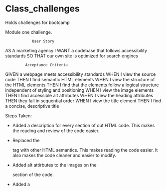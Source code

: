 # Class_challenges
Holds challenges for bootcamp

Module one challenge.

                User Story
AS A marketing agency
I WANT a codebase that follows accessibility standards
SO THAT our own site is optimized for search engines

             Acceptance Criteria 

GIVEN a webpage meets accessibility standards
WHEN I view the source code
THEN I find semantic HTML elements
WHEN I view the structure of the HTML elements
THEN I find that the elements follow a logical structure independent of styling and positioning
WHEN I view the image elements
THEN I find accessible alt attributes
WHEN I view the heading attributes
THEN they fall in sequential order
WHEN I view the title element
THEN I find a concise, descriptive title

Steps Taken: 

* Added a description for every section of out HTML code. This makes the reading and review
of the code easier.

* Replaced the <div> tag with other HTML semantics. This makes reading the code easier. It
also makes the code cleaner and easier to modify.

* Added alt attirbutes to the images on the <main> section of the code.

* Added a <title> related and descriptive of the content of our webpage.

* As extra practice, added a <span> title with the company full name when hovering over 
the page main header.